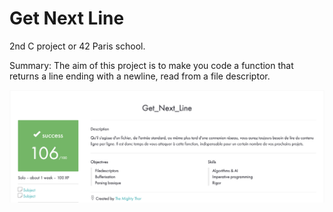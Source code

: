 # Get Next Line

2nd C project or 42 Paris school. 

Summary: The aim of this project is to make you code a function that returns a line
ending with a newline, read from a file descriptor.

![Alt text](./Get_next_line.png?raw=true "Title")

